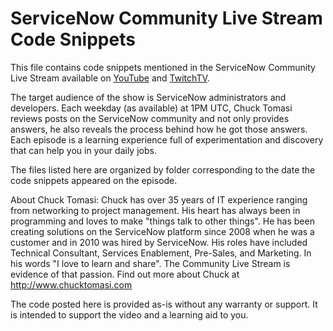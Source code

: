 # ServiceNow Community Live Stream Code Snippets

This file contains code snippets mentioned in the ServiceNow Community Live Stream available on [YouTube](https://www.youtube.com/playlist?list=PLkGSnjw5y2U5jTsF7i2yRZPdk3lm88SN8) and [TwitchTV](https://twitch.tv/nowcommunity).

The target audience of the show is ServiceNow administrators and developers. Each weekday (as available) at 1PM UTC, Chuck Tomasi reviews posts on the ServiceNow community and not only provides answers, he also reveals the process behind how he got those answers. Each episode is a learning experience full of experimentation and discovery that can help you in your daily jobs.

The files listed here are organized by folder corresponding to the date the code snippets appeared on the episode.

About Chuck Tomasi: Chuck has over 35 years of IT experience ranging from networking to project management. His heart has always been in programming and loves to make "things talk to other things". He has been creating solutions on the ServiceNow platform since 2008 when he was a customer and in 2010 was hired by ServiceNow. His roles have included Technical Consultant, Services Enablement, Pre-Sales, and Marketing. In his words "I love to learn and share". The Community Live Stream is evidence of that passion. Find out more about Chuck at http://www.chucktomasi.com

The code posted here is provided as-is without any warranty or support. It is intended to support the video and a learning aid to you.